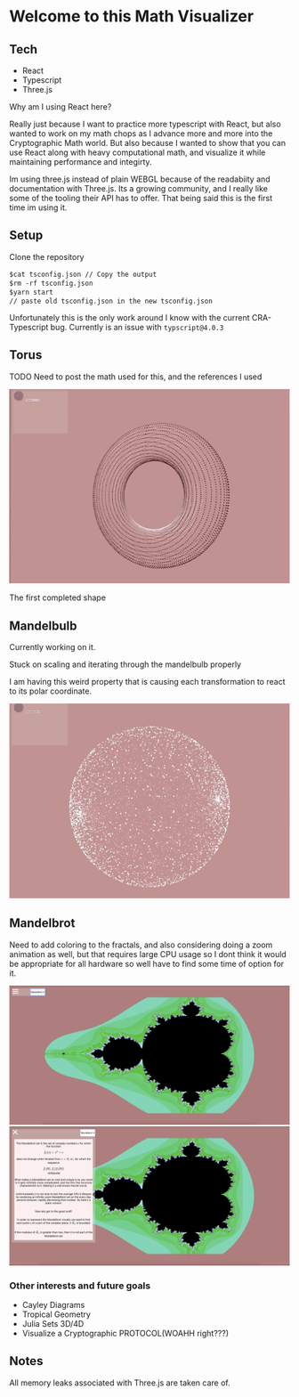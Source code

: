 # Welcome to this Math Visualizer

## Tech

- React
- Typescript
- Three.js

Why am I using React here? 

Really just because I want to practice more typescript with React, but also wanted to work on my math chops as I advance more and more into the Cryptographic Math world. But also because I wanted to show that you can use React along with heavy computational math, and visualize it while maintaining performance and integirty.

Im using three.js instead of plain WEBGL because of the readabiity and documentation with Three.js. Its a growing community, and I really like some of the tooling their API has to offer. That being said this is the first time im using it. 

## Setup

Clone the repository

    $cat tsconfig.json // Copy the output
    $rm -rf tsconfig.json
    $yarn start
    // paste old tsconfig.json in the new tsconfig.json

Unfortunately this is the only work around I know with the current CRA- Typescript bug. Currently is an issue with `typscript@4.0.3`

## Torus

TODO Need to post the math used for this, and the references I used

![Torus](./public/Torus.gif)

The first completed shape 

## Mandelbulb

Currently working on it. 

Stuck on scaling and iterating through the mandelbulb properly

I am having this weird property that is causing each transformation to react to its polar coordinate.

![MandelBulb](./public/MandelBulb.gif)

## Mandelbrot

Need to add coloring to the fractals, and also considering doing a zoom animation as well, but that requires large CPU usage so I dont think it would be appropriate for all hardware so well have to find some time of option for it. 

![MandelBrot](./public/Mandelbrot.png)
![MandelBrotColor](./public/MandelbrotColor.png)

### Other interests and future goals

- Cayley Diagrams
- Tropical Geometry
- Julia Sets 3D/4D
- Visualize a Cryptographic PROTOCOL(WOAHH right???)

## Notes

All memory leaks associated with Three.js are taken care of. 

